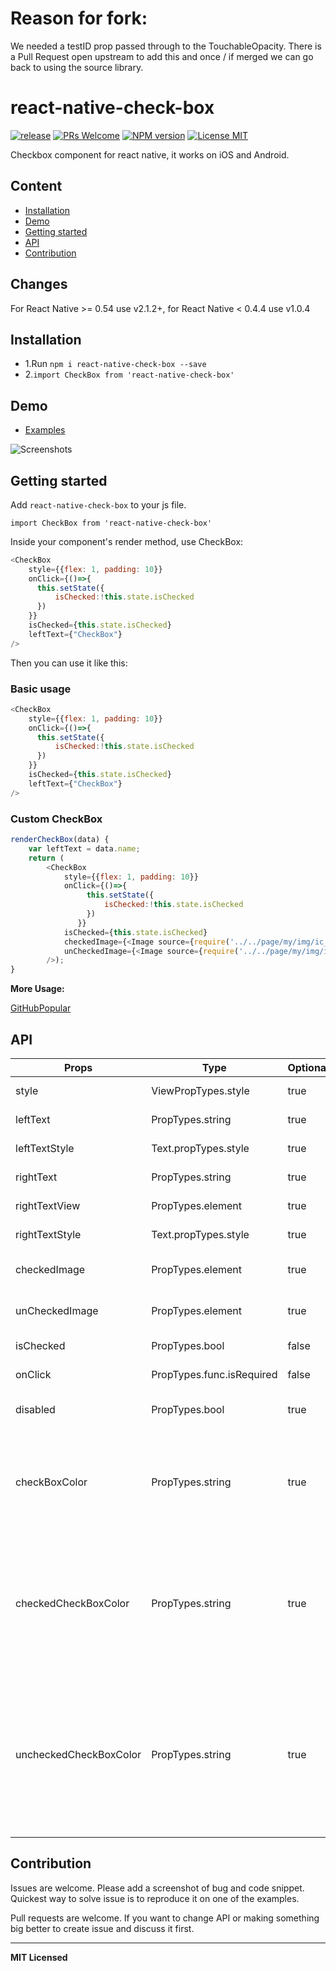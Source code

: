 # Reason for fork:

We needed a testID prop passed through to the TouchableOpacity. There is a Pull Request open upstream to add this and
once / if merged we can go back to using the source library. 

# react-native-check-box

[ ![release](https://img.shields.io/github/release/crazycodeboy/react-native-check-box.svg?maxAge=2592000?style=flat-square)](https://github.com/crazycodeboy/react-native-check-box/releases)
[ ![PRs Welcome](https://img.shields.io/badge/PRs-Welcome-brightgreen.svg)](https://github.com/crazycodeboy/react-native-check-box/pulls)
[ ![NPM version](http://img.shields.io/npm/v/react-native-check-box.svg?style=flat)](https://www.npmjs.com/package/react-native-check-box)
[![License MIT](http://img.shields.io/badge/license-MIT-orange.svg?style=flat)](https://raw.githubusercontent.com/crazycodeboy/react-native-check-box/master/LICENSE)

Checkbox component for react native, it works on iOS and Android.

## Content

- [Installation](#installation)
- [Demo](#demo)
- [Getting started](#getting-started)
- [API](#api)
- [Contribution](#contribution)

## Changes

For React Native >= 0.54 use v2.1.2+, for React Native < 0.4.4 use v1.0.4

## Installation

* 1.Run `npm i react-native-check-box --save`
* 2.`import CheckBox from 'react-native-check-box'`    

## Demo  
* [Examples](https://github.com/crazycodeboy/react-native-check-box/tree/master/examples)

![Screenshots](https://raw.githubusercontent.com/crazycodeboy/react-native-check-box/master/examples/Screenshots/react-native-check-box-screenshots.gif)

## Getting started  

Add `react-native-check-box` to your js file.   

`import CheckBox from 'react-native-check-box'`  

Inside your component's render method, use CheckBox:   

```javascript
<CheckBox
    style={{flex: 1, padding: 10}}
    onClick={()=>{
      this.setState({
          isChecked:!this.state.isChecked
      })
    }}
    isChecked={this.state.isChecked}
    leftText={"CheckBox"}
/>
```

Then you can use it like this:   


### Basic usage  

```javascript
<CheckBox
    style={{flex: 1, padding: 10}}
    onClick={()=>{
      this.setState({
          isChecked:!this.state.isChecked
      })
    }}
    isChecked={this.state.isChecked}
    leftText={"CheckBox"}
/>
 ```

### Custom CheckBox   

```javascript
renderCheckBox(data) {
    var leftText = data.name;
    return (
        <CheckBox
            style={{flex: 1, padding: 10}}
            onClick={()=>{
                 this.setState({
                     isChecked:!this.state.isChecked
                 })
               }}
            isChecked={this.state.isChecked}
            checkedImage={<Image source={require('../../page/my/img/ic_check_box.png')} style={this.props.theme.styles.tabBarSelectedIcon}/>}
            unCheckedImage={<Image source={require('../../page/my/img/ic_check_box_outline_blank.png')} style={this.props.theme.styles.tabBarSelectedIcon}/>}
        />);
}
```

**More Usage:**    

[GitHubPopular](https://github.com/crazycodeboy/GitHubPopular/blob/develop/js/page/my/CustomKeyPage.js)



## API


Props              | Type     | Optional | Default     | Description
----------------- | -------- | -------- | ----------- | -----------
style  | ViewPropTypes.style  | true |   |   Custom style checkbox
leftText | PropTypes.string |true |   | Custom left Text
leftTextStyle  |  Text.propTypes.style | true |  | Custom left Text style
rightText | PropTypes.string |true |   | Custom right Text
rightTextView | PropTypes.element | true |   | Custom right TextView
rightTextStyle  | Text.propTypes.style | true |  | Custom right Text style
checkedImage  |  PropTypes.element  | true  | Default image | Custom  checked Image
unCheckedImage  |  PropTypes.element  | true  |  Default image  | Custom  unchecked Image
isChecked  |  PropTypes.bool |  false  |  false  | checkbox checked state
onClick   |  PropTypes.func.isRequired |  false  |  | callback  function
disabled  |  PropTypes.bool            | true  |  false | Disable the checkbox button
checkBoxColor | PropTypes.string | true |   | Tint color of the checkbox image (this props is for both checked and unchecked state)
checkedCheckBoxColor | PropTypes.string | true |   | Tint color of the checked state checkbox image (this prop will override value of `checkBoxColor` for checked state)
uncheckedCheckBoxColor | PropTypes.string | true |   | Tint color of the unchecked state checkbox image (this prop will override value of `checkBoxColor` for unchecked state)

## Contribution

Issues are welcome. Please add a screenshot of bug and code snippet. Quickest way to solve issue is to reproduce it on one of the examples.

Pull requests are welcome. If you want to change API or making something big better to create issue and discuss it first.

---

**MIT Licensed**
